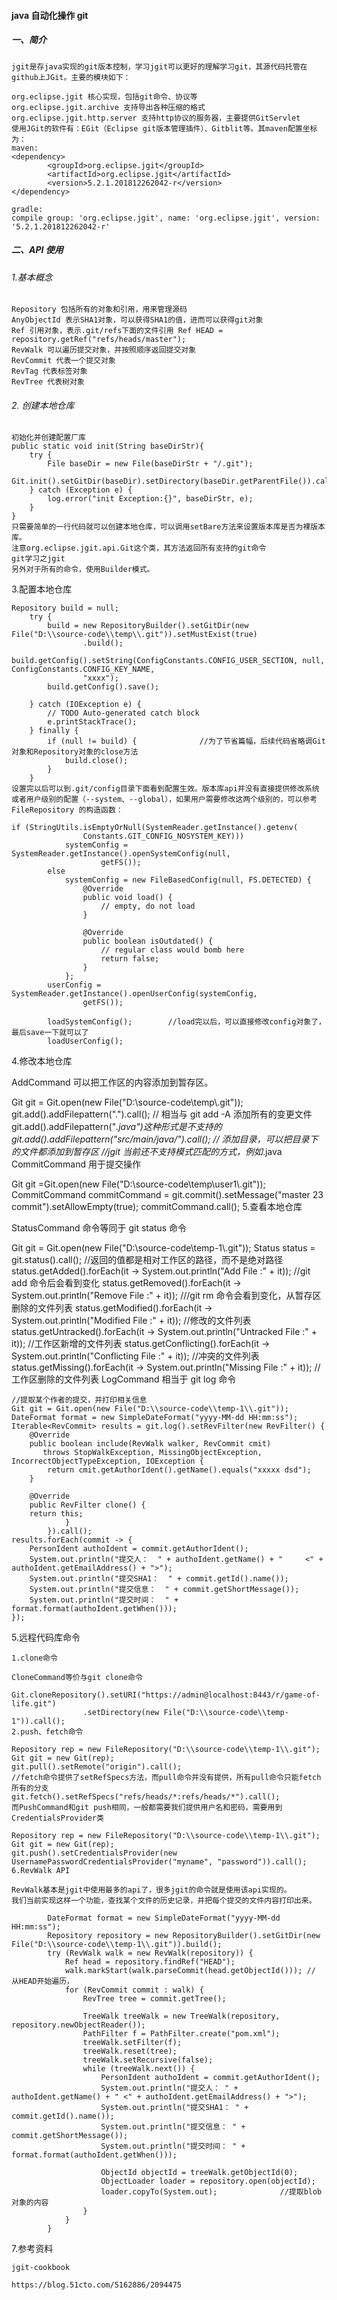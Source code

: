 #### java 自动化操作 git

##### 一、简介

    jgit是存java实现的git版本控制，学习jgit可以更好的理解学习git，其源代码托管在github上JGit。主要的模块如下：

    org.eclipse.jgit 核心实现，包括git命令、协议等
    org.eclipse.jgit.archive 支持导出各种压缩的格式
    org.eclipse.jgit.http.server 支持http协议的服务器，主要提供GitServlet
    使用JGit的软件有：EGit（Eclipse git版本管理插件）、Gitblit等。其maven配置坐标为：
    maven:
    <dependency>
            <groupId>org.eclipse.jgit</groupId>
            <artifactId>org.eclipse.jgit</artifactId>
            <version>5.2.1.201812262042-r</version>
    </dependency>

    gradle:
    compile group: 'org.eclipse.jgit', name: 'org.eclipse.jgit', version: '5.2.1.201812262042-r'

##### 二、API 使用

###### 1.基本概念

    Repository 包括所有的对象和引用，用来管理源码
    AnyObjectId 表示SHA1对象，可以获得SHA1的值，进而可以获得git对象
    Ref 引用对象，表示.git/refs下面的文件引用 Ref HEAD = repository.getRef("refs/heads/master");
    RevWalk 可以遍历提交对象，并按照顺序返回提交对象
    RevCommit 代表一个提交对象
    RevTag 代表标签对象
    RevTree 代表树对象

###### 2. 创建本地仓库

    初始化并创建配置厂库
    public static void init(String baseDirStr){
        try {
            File baseDir = new File(baseDirStr + "/.git");
            Git.init().setGitDir(baseDir).setDirectory(baseDir.getParentFile()).call();
        } catch (Exception e) {
            log.error("init Exception:{}", baseDirStr, e);
        }
    }
    只需要简单的一行代码就可以创建本地仓库，可以调用setBare方法来设置版本库是否为裸版本库。
    注意org.eclipse.jgit.api.Git这个类，其方法返回所有支持的git命令
    git学习之jgit
    另外对于所有的命令，使用Builder模式。

3.配置本地仓库

    Repository build = null;
        try {
            build = new RepositoryBuilder().setGitDir(new File("D:\\source-code\\temp\\.git")).setMustExist(true)
                    .build();
            build.getConfig().setString(ConfigConstants.CONFIG_USER_SECTION, null, ConfigConstants.CONFIG_KEY_NAME,
                    "xxxx");
            build.getConfig().save();

        } catch (IOException e) {
            // TODO Auto-generated catch block
            e.printStackTrace();
        } finally {
            if (null != build) {              //为了节省篇幅，后续代码省略调Git对象和Repository对象的close方法
                build.close();
            }
        }
    设置完以后可以到.git/config目录下面看到配置生效。版本库api并没有直接提供修改系统或者用户级别的配置（--system、--global），如果用户需要修改这两个级别的，可以参考FileRepository 的构造函数：

    if (StringUtils.isEmptyOrNull(SystemReader.getInstance().getenv(
                    Constants.GIT_CONFIG_NOSYSTEM_KEY)))
                systemConfig = SystemReader.getInstance().openSystemConfig(null,
                        getFS());
            else
                systemConfig = new FileBasedConfig(null, FS.DETECTED) {
                    @Override
                    public void load() {
                        // empty, do not load
                    }

                    @Override
                    public boolean isOutdated() {
                        // regular class would bomb here
                        return false;
                    }
                };
            userConfig = SystemReader.getInstance().openUserConfig(systemConfig,
                    getFS());

            loadSystemConfig();        //load完以后，可以直接修改config对象了，最后save一下就可以了
            loadUserConfig();

4.修改本地仓库

AddCommand 可以把工作区的内容添加到暂存区。

Git git = Git.open(new File("D:\\source-code\\temp\\.git"));
git.add().addFilepattern(".").call(); // 相当与 git add -A 添加所有的变更文件 git.add().addFilepattern("_.java")这种形式是不支持的
git.add().addFilepattern("src/main/java/").call(); // 添加目录，可以把目录下的文件都添加到暂存区
//jgit 当前还不支持模式匹配的方式，例如_.java
CommitCommand 用于提交操作

Git git =Git.open(new File("D:\\source-code\\temp\\user1\\.git"));
CommitCommand commitCommand = git.commit().setMessage("master 23 commit").setAllowEmpty(true);
commitCommand.call(); 5.查看本地仓库

StatusCommand 命令等同于 git status 命令

Git git = Git.open(new File("D:\\source-code\\temp-1\\.git"));
Status status = git.status().call(); //返回的值都是相对工作区的路径，而不是绝对路径
status.getAdded().forEach(it -> System.out.println("Add File :" + it)); //git add 命令后会看到变化
status.getRemoved().forEach(it -> System.out.println("Remove File :" + it)); ///git rm 命令会看到变化，从暂存区删除的文件列表
status.getModified().forEach(it -> System.out.println("Modified File :" + it)); //修改的文件列表
status.getUntracked().forEach(it -> System.out.println("Untracked File :" + it)); //工作区新增的文件列表
status.getConflicting().forEach(it -> System.out.println("Conflicting File :" + it)); //冲突的文件列表
status.getMissing().forEach(it -> System.out.println("Missing File :" + it)); //工作区删除的文件列表
LogCommand 相当于 git log 命令

    //提取某个作者的提交，并打印相关信息
    Git git = Git.open(new File("D:\\source-code\\temp-1\\.git"));
    DateFormat format = new SimpleDateFormat("yyyy-MM-dd HH:mm:ss");
    Iterable<RevCommit> results = git.log().setRevFilter(new RevFilter() {
        @Override
        public boolean include(RevWalk walker, RevCommit cmit)
           throws StopWalkException, MissingObjectException, IncorrectObjectTypeException, IOException {
            return cmit.getAuthorIdent().getName().equals("xxxxx dsd");
        }

        @Override
        public RevFilter clone() {
        return this;
                }
            }).call();
    results.forEach(commit -> {
        PersonIdent authoIdent = commit.getAuthorIdent();
        System.out.println("提交人：  " + authoIdent.getName() + "     <" + authoIdent.getEmailAddress() + ">");
        System.out.println("提交SHA1：  " + commit.getId().name());
        System.out.println("提交信息：  " + commit.getShortMessage());
        System.out.println("提交时间：  " + format.format(authoIdent.getWhen()));
    });

5.远程代码库命令

    1.clone命令

    CloneCommand等价与git clone命令

    Git.cloneRepository().setURI("https://admin@localhost:8443/r/game-of-life.git")
                    .setDirectory(new File("D:\\source-code\\temp-1")).call();
    2.push、fetch命令

    Repository rep = new FileRepository("D:\\source-code\\temp-1\\.git");
    Git git = new Git(rep);
    git.pull().setRemote("origin").call();
    //fetch命令提供了setRefSpecs方法，而pull命令并没有提供，所有pull命令只能fetch所有的分支
    git.fetch().setRefSpecs("refs/heads/*:refs/heads/*").call();
    而PushCommand和git push相同，一般都需要我们提供用户名和密码，需要用到CredentialsProvider类

    Repository rep = new FileRepository("D:\\source-code\\temp-1\\.git");
    Git git = new Git(rep);
    git.push().setCredentialsProvider(new UsernamePasswordCredentialsProvider("myname", "password")).call();
    6.RevWalk API

    RevWalk基本是jgit中使用最多的api了，很多jgit的命令就是使用该api实现的。
    我们当前实现这样一个功能，查找某个文件的历史记录，并把每个提交的文件内容打印出来。

            DateFormat format = new SimpleDateFormat("yyyy-MM-dd HH:mm:ss");
            Repository repository = new RepositoryBuilder().setGitDir(new File("D:\\source-code\\temp-1\\.git")).build();
            try (RevWalk walk = new RevWalk(repository)) {
                Ref head = repository.findRef("HEAD");
                walk.markStart(walk.parseCommit(head.getObjectId())); // 从HEAD开始遍历，
                for (RevCommit commit : walk) {
                    RevTree tree = commit.getTree();

                    TreeWalk treeWalk = new TreeWalk(repository, repository.newObjectReader());
                    PathFilter f = PathFilter.create("pom.xml");
                    treeWalk.setFilter(f);
                    treeWalk.reset(tree);
                    treeWalk.setRecursive(false);
                    while (treeWalk.next()) {
                        PersonIdent authoIdent = commit.getAuthorIdent();
                        System.out.println("提交人： " + authoIdent.getName() + " <" + authoIdent.getEmailAddress() + ">");
                        System.out.println("提交SHA1： " + commit.getId().name());
                        System.out.println("提交信息： " + commit.getShortMessage());
                        System.out.println("提交时间： " + format.format(authoIdent.getWhen()));

                        ObjectId objectId = treeWalk.getObjectId(0);
                        ObjectLoader loader = repository.open(objectId);
                        loader.copyTo(System.out);              //提取blob对象的内容
                    }
                }
            }

7.参考资料

    jgit-cookbook

    https://blog.51cto.com/5162886/2094475
